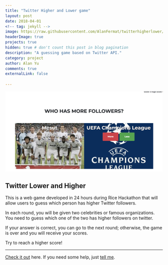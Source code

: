 ```yaml
---
title: "Twitter Higher and Lower game"
layout: post
date: 2018-04-01
<!-- tag: jekyll -->
image: https://raw.githubusercontent.com/AlanFermat/twitterhigherlower/master/twitter.png
headerImage: true
projects: true
hidden: true # don't count this post in blog pagination
description: "A guessing game based on Twitter API."
category: project
author: Alan Yu
comments: true
externalLink: false

---
```


![Screenshot](https://raw.githubusercontent.com/AlanFermat/twitterhigherlower/master/ingame.png)

## Twitter Lower and Higher 
This is a web game developed in 24 hours during Rice Hackathon that will allow users to guess which person has higher Twitter followers. 

In each round, you will be given two celebrities or famous organizations. You need to guess which one of the two has higher followers on twitter.

If your answer is correct, you can go to the next round; otherwise, the game is over and you will receive your scores.

Try to reach a higher score!

---

[Check it out](https://github.com/AlanFermat/twitterhigherlower) here.
If you need some help, just [tell me](https://github.com/AlanFermat/twitterhigherlower/issues).
